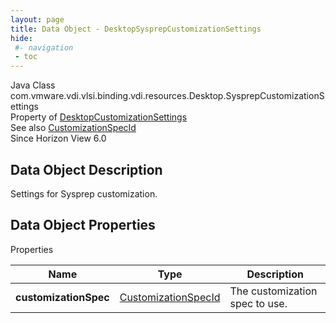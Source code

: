 ```yaml
---
layout: page
title: Data Object - DesktopSysprepCustomizationSettings
hide:
 #- navigation
 - toc
---
```






Java Class
    com.vmware.vdi.vlsi.binding.vdi.resources.Desktop.SysprepCustomizationSettings  
Property of
     [DesktopCustomizationSettings](vdi.resources.Desktop.CustomizationSettings.md#field_detail)  
See also
     [CustomizationSpecId](vdi.entity.CustomizationSpecId.md)  
Since 
    Horizon View 6.0

## Data Object Description 

Settings for Sysprep customization. 

## Data Object Properties

Properties

Name |  Type |  Description   
---|---|---  
**customizationSpec**| [CustomizationSpecId](vdi.entity.CustomizationSpecId.md)|  The customization spec to use.   
  
  
  

  
  

